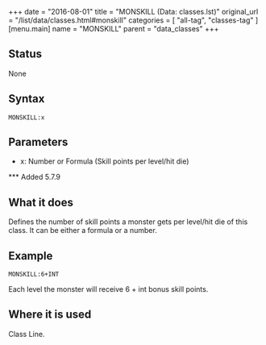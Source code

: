 +++
date = "2016-08-01"
title = "MONSKILL (Data: classes.lst)"
original_url = "/list/data/classes.html#monskill"
categories = [ "all-tag", "classes-tag" ]
[menu.main]
    name = "MONSKILL"
    parent = "data_classes"
+++

## Status

None

## Syntax

`MONSKILL:x`

## Parameters

-   x: Number or Formula (Skill points per
    level/hit die)



<span id="monskill"></span> \*\*\* Added 5.7.9

What it does
------------

Defines the number of skill points a monster gets per level/hit die of
this class. It can be either a formula or a number.

Example
-------

`MONSKILL:6+INT`

Each level the monster will receive 6 + int bonus skill points.

Where it is used
----------------

Class Line.

